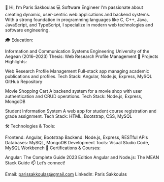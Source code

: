 👋 Hi, I’m Paris Sakkoulas
💻 Software Engineer
I'm passionate about creating dynamic, user-centric web applications and backend systems. With a strong foundation in programming languages like C, C++, Java, JavaScript, and TypeScript, I specialize in modern web technologies and software engineering.

🎓 Education:

Information and Communication Systems Engineering
University of the Aegean (2016–2023)
Thesis: Web Research Profile Management
🚀 Projects Highlights:

Web Research Profile Management
Full-stack app managing academic publications and profiles.
Tech Stack: Angular, Node.js, Express, MySQL
GitHub Repository

Movie Shopping Cart
A backend system for a movie shop with user authentication and CRUD operations.
Tech Stack: Node.js, Express, MongoDB

Student Information System
A web app for student course registration and grade assignment.
Tech Stack: HTML, Bootstrap, CSS, MySQL

🛠️ Technologies & Tools:

Frontend: Angular, Bootstrap
Backend: Node.js, Express, RESTful APIs
Databases: MySQL, MongoDB
Development Tools: Visual Studio Code, MySQL Workbench
🌟 Certifications & Courses:

Angular: The Complete Guide 2023 Edition
Angular and Node.js: The MEAN Stack Guide
📫 Let’s connect!

Email: parissakkoulas@gmail.com
LinkedIn: Paris Sakkoulas
